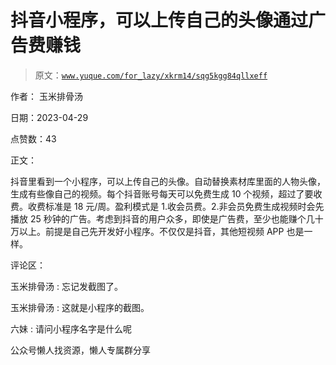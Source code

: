 # 抖音小程序，可以上传自己的头像通过广告费赚钱

> 原文：[`www.yuque.com/for_lazy/xkrm14/sqg5kgg84qllxeff`](https://www.yuque.com/for_lazy/xkrm14/sqg5kgg84qllxeff)



作者： 玉米排骨汤



日期：2023-04-29



点赞数：43



正文：



抖音里看到一个小程序，可以上传自己的头像。自动替换素材库里面的人物头像，生成有些像自己的视频。每个抖音账号每天可以免费生成 10 个视频，超过了要收费。收费标准是 18 元/周。盈利模式是 1.收会员费。2.非会员免费生成视频时会先播放 25 秒钟的广告。考虑到抖音的用户众多，即使是广告费，至少也能赚个几十万以上。前提是自己先开发好小程序。不仅仅是抖音，其他短视频 APP 也是一样。



评论区：



玉米排骨汤 : 忘记发截图了。



玉米排骨汤 : 这就是小程序的截图。



六妹 : 请问小程序名字是什么呢



公众号懒人找资源，懒人专属群分享

